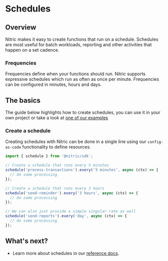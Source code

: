 # Schedules

## Overview

Nitric makes it easy to create functions that run on a schedule. Schedules are most useful for batch workloads, reporting and other activities that happen on a set cadence.

### Frequencies

Frequencies define when your functions should run. Nitric supports expressive schedules which run as often as once per minute. Frequencies can be configured in minutes, hours and days.

## The basics

<!-- TODO: ================= update link below with example ================= -->

The guide below highlights how to create schedules, you can use it in your own project or take a look at [one of our examples](#)

### Create a schedule

Creating schedules with Nitric can be done in a single line using our `config-as-code` functionality to define resources.

```javascript
import { schedule } from '@nitric/sdk';

// Create a schedule that runs every 5 minutes
schedule('process-transactions').every('5 minutes', async (ctx) => {
  // do some processing
});

// Create a schedule that runs every 3 hours
schedule('send-reminder').every('3 hours', async (ctx) => {
  // do some processing
});

// We can also just provide a simple singular rate as well
schedule('send-reports').every('day', async (ctx) => {
  // do some processing
});
```

## What's next?

<!-- TODO: ================= update link below with reference page ================= -->

- Learn more about schedules in our [reference docs]().
